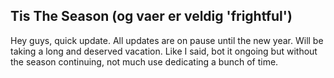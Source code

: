 ## Tis The Season (og vaer er veldig 'frightful')

Hey guys, quick update. All updates are on pause until the new year. Will be taking a long and deserved vacation. Like I said, bot it ongoing but without the season continuing, not much use dedicating a bunch of time.
